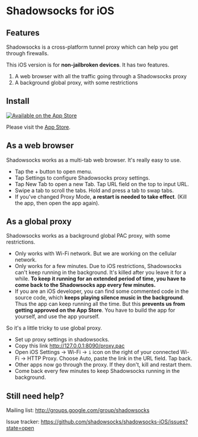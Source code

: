 Shadowsocks for iOS
===================

Features
--------
Shadowsocks is a cross-platform tunnel proxy which can help you get through firewalls.

This iOS version is for **non-jailbroken devices**. It has two features.

1. A web browser with all the traffic going through a Shadowsocks proxy
2. A background global proxy, with some restrictions

Install
-------
[![Available on the App Store](https://raw.github.com/shadowsocks/shadowsocks-iOS/master/appstore.png)](https://itunes.apple.com/us/app/shadowsocks/id665729974?ls=1&mt=8)

Please visit the [App Store](https://itunes.apple.com/us/app/shadowsocks/id665729974?ls=1&mt=8).

As a web browser
----------------
Shadowsocks works as a multi-tab web browser. It's really easy to use.

- Tap the + button to open menu.
- Tap Settings to configure Shadowsocks proxy settings.
- Tap New Tab to open a new Tab. Tap URL field on the top to input URL.
- Swipe a tab to scroll the tabs. Hold and press a tab to swap tabs.
- If you've changed Proxy Mode, **a restart is needed to take effect**.
(Kill the app, then open the app again).

As a global proxy
---------------------

Shadowsocks works as a background global PAC proxy, with some restrictions.

- Only works with Wi-Fi network. But we are working on the cellular network.
- Only works for a few minutes. Due to iOS restrictions, Shadowsocks can't
keep running in the background. It's killed after you leave it for a while.
**To keep it running for an extended period of time, you have to come back to the Shadowsocks app every
few minutes.**
- If you are an iOS developer, you can find some commented code in the source
code, which **keeps playing silence music in the background**. Thus the app can keep running all
the time. But this **prevents us from getting approved on the App Store**. You have
to build the app for yourself, and use the app yourself.

So it's a little tricky to use global proxy.

- Set up proxy settings in shadowsocks.
- Copy this link http://127.0.0.1:8090/proxy.pac
- Open iOS Settings -> Wi-Fi -> `i` icon on the right of your connected Wi-Fi -> 
HTTP Proxy. Choose Auto, paste the link in the URL field. Tap back.
- Other apps now go through the proxy. If they don't, kill and restart them.
- Come back every few minutes to keep Shadowsocks running in the background.

Still need help?
----------------

Mailing list: http://groups.google.com/group/shadowsocks

Issue tracker: https://github.com/shadowsocks/shadowsocks-iOS/issues?state=open